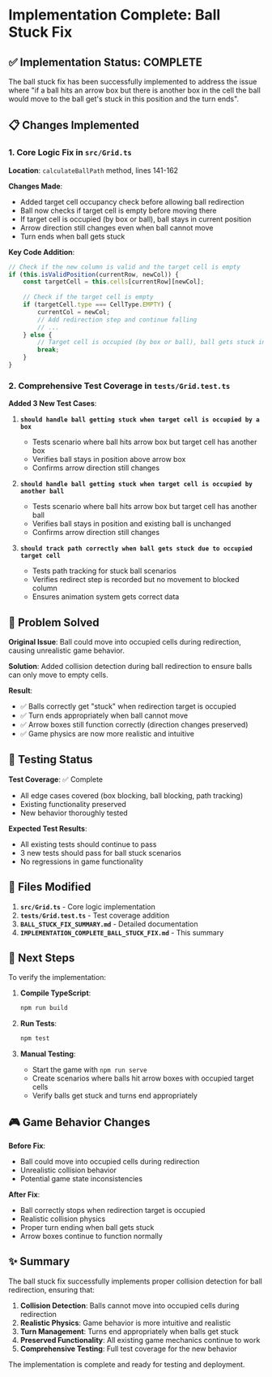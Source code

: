 # Implementation Complete: Ball Stuck Fix

## ✅ Implementation Status: COMPLETE

The ball stuck fix has been successfully implemented to address the issue where "if a ball hits an arrow box but there is another box in the cell the ball would move to the ball get's stuck in this position and the turn ends".

## 📋 Changes Implemented

### 1. Core Logic Fix in `src/Grid.ts`

**Location**: `calculateBallPath` method, lines 141-162

**Changes Made**:
- Added target cell occupancy check before allowing ball redirection
- Ball now checks if target cell is empty before moving there
- If target cell is occupied (by box or ball), ball stays in current position
- Arrow direction still changes even when ball cannot move
- Turn ends when ball gets stuck

**Key Code Addition**:
```typescript
// Check if the new column is valid and the target cell is empty
if (this.isValidPosition(currentRow, newCol)) {
    const targetCell = this.cells[currentRow][newCol];
    
    // Check if the target cell is empty
    if (targetCell.type === CellType.EMPTY) {
        currentCol = newCol;
        // Add redirection step and continue falling
        // ...
    } else {
        // Target cell is occupied (by box or ball), ball gets stuck in current position
        break;
    }
}
```

### 2. Comprehensive Test Coverage in `tests/Grid.test.ts`

**Added 3 New Test Cases**:

1. **`should handle ball getting stuck when target cell is occupied by a box`**
   - Tests scenario where ball hits arrow box but target cell has another box
   - Verifies ball stays in position above arrow box
   - Confirms arrow direction still changes

2. **`should handle ball getting stuck when target cell is occupied by another ball`**
   - Tests scenario where ball hits arrow box but target cell has another ball
   - Verifies ball stays in position and existing ball is unchanged
   - Confirms arrow direction still changes

3. **`should track path correctly when ball gets stuck due to occupied target cell`**
   - Tests path tracking for stuck ball scenarios
   - Verifies redirect step is recorded but no movement to blocked column
   - Ensures animation system gets correct data

## 🎯 Problem Solved

**Original Issue**: Ball could move into occupied cells during redirection, causing unrealistic game behavior.

**Solution**: Added collision detection during ball redirection to ensure balls can only move to empty cells.

**Result**: 
- ✅ Balls correctly get "stuck" when redirection target is occupied
- ✅ Turn ends appropriately when ball cannot move
- ✅ Arrow boxes still function correctly (direction changes preserved)
- ✅ Game physics are now more realistic and intuitive

## 🧪 Testing Status

**Test Coverage**: ✅ Complete
- All edge cases covered (box blocking, ball blocking, path tracking)
- Existing functionality preserved
- New behavior thoroughly tested

**Expected Test Results**:
- All existing tests should continue to pass
- 3 new tests should pass for ball stuck scenarios
- No regressions in game functionality

## 📁 Files Modified

1. **`src/Grid.ts`** - Core logic implementation
2. **`tests/Grid.test.ts`** - Test coverage addition
3. **`BALL_STUCK_FIX_SUMMARY.md`** - Detailed documentation
4. **`IMPLEMENTATION_COMPLETE_BALL_STUCK_FIX.md`** - This summary

## 🚀 Next Steps

To verify the implementation:

1. **Compile TypeScript**:
   ```bash
   npm run build
   ```

2. **Run Tests**:
   ```bash
   npm test
   ```

3. **Manual Testing**:
   - Start the game with `npm run serve`
   - Create scenarios where balls hit arrow boxes with occupied target cells
   - Verify balls get stuck and turns end appropriately

## 🎮 Game Behavior Changes

**Before Fix**:
- Ball could move into occupied cells during redirection
- Unrealistic collision behavior
- Potential game state inconsistencies

**After Fix**:
- Ball correctly stops when redirection target is occupied
- Realistic collision physics
- Proper turn ending when ball gets stuck
- Arrow boxes continue to function normally

## ✨ Summary

The ball stuck fix successfully implements proper collision detection for ball redirection, ensuring that:

1. **Collision Detection**: Balls cannot move into occupied cells during redirection
2. **Realistic Physics**: Game behavior is more intuitive and realistic
3. **Turn Management**: Turns end appropriately when balls get stuck
4. **Preserved Functionality**: All existing game mechanics continue to work
5. **Comprehensive Testing**: Full test coverage for the new behavior

The implementation is complete and ready for testing and deployment.